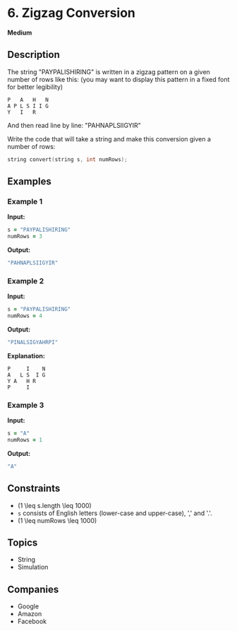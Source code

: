 # 6. Zigzag Conversion

**Medium**

## Description

The string "PAYPALISHIRING" is written in a zigzag pattern on a given number of rows like this: (you may want to display this pattern in a fixed font for better legibility)

```
P   A   H   N
A P L S I I G
Y   I   R
```

And then read line by line: "PAHNAPLSIIGYIR"

Write the code that will take a string and make this conversion given a number of rows:

```cpp
string convert(string s, int numRows);
```

## Examples

### Example 1

**Input:**
```ruby
s = "PAYPALISHIRING"
numRows = 3
```

**Output:**
```ruby
"PAHNAPLSIIGYIR"
```

### Example 2

**Input:**
```ruby
s = "PAYPALISHIRING"
numRows = 4
```

**Output:**
```ruby
"PINALSIGYAHRPI"
```

**Explanation:**
```
P     I    N
A   L S  I G
Y A   H R
P     I
```

### Example 3

**Input:**
```ruby
s = "A"
numRows = 1
```

**Output:**
```ruby
"A"
```

## Constraints

- \(1 \leq s.length \leq 1000\)
- `s` consists of English letters (lower-case and upper-case), ',' and '.'.
- \(1 \leq numRows \leq 1000\)

## Topics

- String
- Simulation

## Companies

- Google
- Amazon
- Facebook